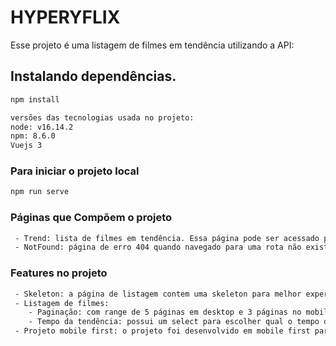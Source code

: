 # HYPERYFLIX
Esse projeto é uma listagem de filmes em tendência utilizando a API: 

## Instalando dependências.
```bash
npm install

versões das tecnologias usada no projeto:
node: v16.14.2
npm: 8.6.0
Vuejs 3
```

### Para iniciar o projeto local
```bash
npm run serve
```

### Páginas que Compõem o projeto
```bash
 - Trend: lista de filmes em tendência. Essa página pode ser acessado por "/" ou "/trend" através de um redirect configurado no vue router.
 - NotFound: página de erro 404 quando navegado para uma rota não existente
```

### Features no projeto
```bash
 - Skeleton: a página de listagem contem uma skeleton para melhor experiência do usuário enquanto é carregado as requisições.
 - Listagem de filmes:
    - Paginação: com range de 5 páginas em desktop e 3 páginas no mobile, possui também botão de próxima página e botão para ultima página.
    - Tempo da tendência: possui um select para escolher qual o tempo da tendência que você quer visualizar, as opções são: semana ("week") ou dia ("day"). Essa feature é implementada em conjunto com o router através de para melhor navegabilidade no historico do usuário. 
 - Projeto mobile first: o projeto foi desenvolvido em mobile first para garantir uma melhor performance cumprindo a metrica CLS estabelecida pelo pagespeed.
```

